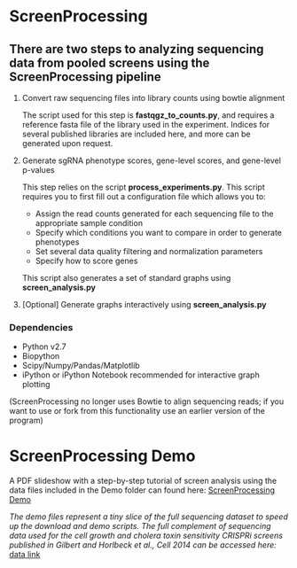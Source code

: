 
# ScreenProcessing

## There are two steps to analyzing sequencing data from pooled screens using the ScreenProcessing pipeline
1. Convert raw sequencing files into library counts using bowtie alignment

    The script used for this step is **fastqgz_to_counts.py**, and requires a reference fasta file of the library used in the
    experiment. Indices for several published libraries are included here, and more can be generated upon request.
    <p>
2. Generate sgRNA phenotype scores, gene-level scores, and gene-level p-values

    This step relies on the script **process_experiments.py**. This script requires you to first fill out a configuration file which allows you to:
    * Assign the read counts generated for each sequencing file to the appropriate sample condition
    * Specify which conditions you want to compare in order to generate phenotypes
    * Set several data quality filtering and normalization parameters
    * Specify how to score genes

    This script also generates a set of standard graphs using **screen_analysis.py**

3. [Optional] Generate graphs interactively using **screen_analysis.py**

### Dependencies
* Python v2.7
* Biopython
* Scipy/Numpy/Pandas/Matplotlib
* iPython or iPython Notebook recommended for interactive graph plotting

(ScreenProcessing no longer uses Bowtie to align sequencing reads; if you want to use or fork from this functionality use an earlier version of the program)

# ScreenProcessing Demo
A PDF slideshow with a step-by-step tutorial of screen analysis using the data files included in the Demo folder can found here: [ScreenProcessing Demo](ScreenProcessing_tutorial.pdf)

*The demo files represent a tiny slice of the full sequencing dataset to speed up the download and demo scripts. The full complement of sequencing data used for the cell growth and cholera toxin sensitivity CRISPRi screens published in Gilbert and Horlbeck et al., Cell 2014 can be accessed here:* [data link](https://ucsf.box.com/s/gq1lsrrl1eaz9ur0j5zc6ww2ebfx24zn)
